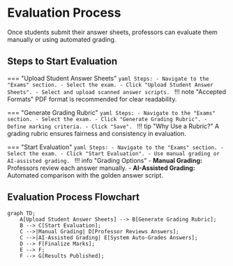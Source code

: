 # Evaluation Process

Once students submit their answer sheets, professors can evaluate them manually or using automated grading.

## Steps to Start Evaluation

=== "Upload Student Answer Sheets"
    ```yaml
    Steps:
      - Navigate to the "Exams" section.
      - Select the exam.
      - Click "Upload Student Answer Sheets".
      - Select and upload scanned answer scripts.
    ```
    !!! note "Accepted Formats"
        PDF format is recommended for clear readability.

=== "Generate Grading Rubric"
    ```yaml
    Steps:
      - Navigate to the "Exams" section.
      - Select the exam.
      - Click "Generate Grading Rubric".
      - Define marking criteria.
      - Click "Save".
    ```
    !!! tip "Why Use a Rubric?"
        A grading rubric ensures fairness and consistency in evaluation.

=== "Start Evaluation"
    ```yaml
    Steps:
      - Navigate to the "Exams" section.
      - Select the exam.
      - Click "Start Evaluation".
      - Use manual grading or AI-assisted grading.
    ```
    !!! info "Grading Options"
        - **Manual Grading:** Professors review each answer manually.
        - **AI-Assisted Grading:** Automated comparison with the golden answer script.

## Evaluation Process Flowchart

```mermaid
graph TD;
    A[Upload Student Answer Sheets] --> B[Generate Grading Rubric];
    B --> C[Start Evaluation];
    C -->|Manual Grading| D[Professor Reviews Answers];
    C -->|AI-Assisted Grading| E[System Auto-Grades Answers];
    D --> F[Finalize Marks];
    E --> F;
    F --> G[Results Published];
